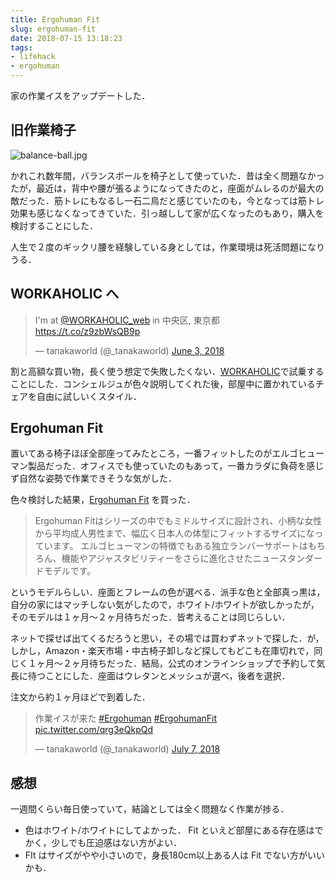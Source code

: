 ```yaml
---
title: Ergohuman Fit
slug: ergohuman-fit
date: 2018-07-15 13:18:23
tags:
- lifehack
- ergohuman
---
```


家の作業イスをアップデートした．

## 旧作業椅子

![balance-ball.jpg](balance-ball.jpg 'balance-ball.jpg')

かれこれ数年間，バランスボールを椅子として使っていた．昔は全く問題なかったが，最近は，背中や腰が張るようになってきたのと，座面がムレるのが最大の敵だった．筋トレにもなるし一石二鳥だと感じていたのも，今となっては筋トレ効果も感じなくなってきていた．引っ越しして家が広くなったのもあり，購入を検討することにした．

人生で２度のギックリ腰を経験している身としては，作業環境は死活問題になりうる．

## WORKAHOLIC へ

<blockquote class="twitter-tweet" data-lang="en"><p lang="ja" dir="ltr">I&#39;m at <a href="https://twitter.com/WORKAHOLIC_web?ref_src=twsrc%5Etfw">@WORKAHOLIC_web</a> in 中央区, 東京都 <a href="https://t.co/z9zbWsQB9p">https://t.co/z9zbWsQB9p</a></p>&mdash; tanakaworld (@_tanakaworld) <a href="https://twitter.com/_tanakaworld/status/1003117623008165893?ref_src=twsrc%5Etfw">June 3, 2018</a></blockquote>
<script async src="https://platform.twitter.com/widgets.js" charset="utf-8"></script>

割と高額な買い物，長く使う想定で失敗したくない．[WORKAHOLIC](https://www.iamworkaholic.jp/)で試乗することにした．コンシェルジュが色々説明してくれた後，部屋中に置かれているチェアを自由に試しいくスタイル．

## Ergohuman Fit

置いてある椅子ほぼ全部座ってみたところ，一番フィットしたのがエルゴヒューマン製品だった．オフィスでも使っていたのもあって，一番カラダに負荷を感じず自然な姿勢で作業できそうな気がした．

色々検討した結果，[Ergohuman Fit](http://www.ergohuman.ne.jp/lineup/fit/) を買った．

> Ergohuman Fitはシリーズの中でもミドルサイズに設計され、小柄な女性から平均成人男性まで、幅広く日本人の体型にフィットするサイズになっています。
  エルゴヒューマンの特徴でもある独立ランバーサポートはもちろん、機能やアジャスタビリティーをさらに進化させたニュースタンダードモデルです。
  
というモデルらしい．座面とフレームの色が選べる．派手な色と全部真っ黒は，自分の家にはマッチしない気がしたので，ホワイト/ホワイトが欲しかったが，そのモデルは１ヶ月〜２ヶ月待ちだった．皆考えることは同じらしい．

ネットで探せば出てくるだろうと思い，その場では買わずネットで探した．が，しかし，Amazon・楽天市場・中古椅子卸しなど探してもどこも在庫切れで，同じく１ヶ月〜２ヶ月待ちだった．結局，公式のオンラインショップで予約して気長に待つことにした．座面はウレタンとメッシュが選べ，後者を選択．

注文から約１ヶ月ほどで到着した．

<blockquote class="twitter-tweet" data-lang="en"><p lang="ja" dir="ltr">作業イスが来た <a href="https://twitter.com/hashtag/Ergohuman?src=hash&amp;ref_src=twsrc%5Etfw">#Ergohuman</a> <a href="https://twitter.com/hashtag/ErgohumanFit?src=hash&amp;ref_src=twsrc%5Etfw">#ErgohumanFit</a> <a href="https://t.co/qrg3eQkpQd">pic.twitter.com/qrg3eQkpQd</a></p>&mdash; tanakaworld (@_tanakaworld) <a href="https://twitter.com/_tanakaworld/status/1015584435947761664?ref_src=twsrc%5Etfw">July 7, 2018</a></blockquote>
<script async src="https://platform.twitter.com/widgets.js" charset="utf-8"></script>

## 感想

一週間くらい毎日使っていて，結論としては全く問題なく作業が捗る．

- 色はホワイト/ホワイトにしてよかった． Fit といえど部屋にある存在感はでかく，少しでも圧迫感はない方がよい．
- FIt はサイズがやや小さいので，身長180cm以上ある人は Fit でない方がいいかも．
